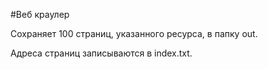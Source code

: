 #Веб краулер

Сохраняет 100 страниц, указанного ресурса, в папку out. 

Адреса страниц записываются в index.txt.